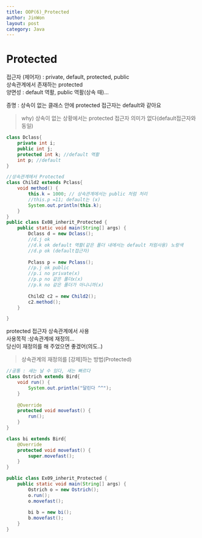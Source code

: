 ```yaml
---
title: OOP(6)_Protected
author: JinWon
layout: post
category: Java
---
```


# Protected


접근자 (제어자) : private, default, protected, public <br>
상속관계에서 존재하는 protected <br>
양면성 : default 역활, public 역활(상속 때)... <br>

증명 : 상속이 없는 클래스 안에  protected 접근자는 default와 같아요 <br>
> why) 상속이 없는 상황에서는 protected 접근자 의미가 없다(default접근자와 동일)

~~~java
class Dclass{
	private int i;
	public int j;
	protected int k; //default 역활
	int p; //default
}

//상속관계에서 Protected
class Child2 extends Pclass{
	void method() {
		this.k = 1000; // 상속관계에서는 public 처럼 처리
		//this.p =11; default는 (x)
		System.out.println(this.k);
	}
}
public class Ex08_inherit_Protected {
	public static void main(String[] args) {
		Dclass d = new Dclass();
		//d.j ok
		//d.k ok default 역활(같은 폴더 내에서는 default 처럼사용) 노랑색
		//d.p ok (default접근자)
		
		Pclass p = new Pclass();
		//p.j ok public
		//p.i no private(x)
		//p.p no 같은 폴더x(x) 
		//p.k no 같은 폴더가 아니니까(x)
		
		Child2 c2 = new Child2();
		c2.method();
	}

}
~~~

protected 접근자 상속관계에서 사용 <br>
사용목적 :상속관계에 재정의... <br>
당신이 재정의를 해 주었으면 좋겠어(의도..)

> 상속관계의 재정의를 [강제]하는 방법(Protected)

~~~java
//공통 : 새는 날 수 있다, 새는 빠르다
class Ostrich extends Bird{
	void run() {
		System.out.println("달린다 ^^");
	}
	
	@Override
	protected void movefast() {
		run();
	}
}

class bi extends Bird{
	@Override
	protected void movefast() {
		super.movefast();
	}
}

public class Ex09_inherit_Protected {
	public static void main(String[] args) {
		Ostrich o = new Ostrich();
		o.run();
		o.movefast();
		
		bi b = new bi();
		b.movefast();
	}
}
~~~